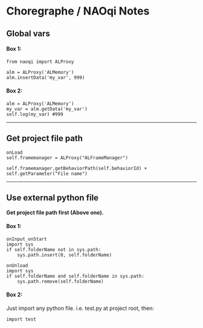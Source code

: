 # Choregraphe / NAOqi Notes

Global vars
---

#### Box 1:
```
from naoqi import ALProxy

alm = ALProxy('ALMemory')
alm.insertData('my_var', 999)
```

#### Box 2:
```
alm = ALProxy('ALMemory')
my_var = alm.getData('my_var')
self.log(my_var) #999
```

---

Get project file path
---
```
onLoad
self.framemanager = ALProxy("ALFrameManager")

self.framemanager.getBehaviorPath(self.behaviorId) + self.getParameter("File name")
```

---


Use external python file
---

**Get project file path first (Above one).**

#### Box 1:

```
onInput_onStart
import sys
if self.folderName not in sys.path:
    sys.path.insert(0, self.folderName)

onUnload
import sys
if self.folderName and self.folderName in sys.path:
    sys.path.remove(self.folderName)
```

#### Box 2:
Just import any python file. 
i.e.  test.py at project root, then:
```
import test
```
